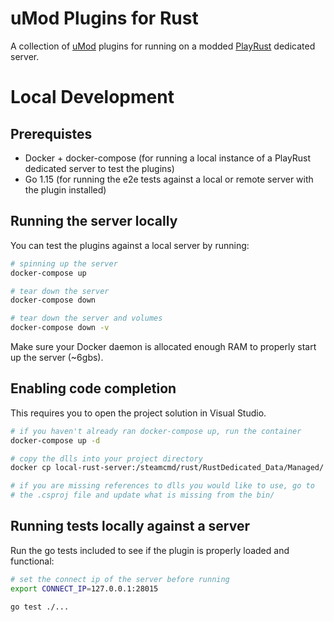 # uMod Plugins for Rust

A collection of [uMod](https://umod.org/) plugins for running on a modded [PlayRust](https://rust.facepunch.com/) dedicated server.

# Local Development

## Prerequistes

- Docker + docker-compose (for running a local instance of a PlayRust dedicated server to test the plugins)
- Go 1.15 (for running the e2e tests against a local or remote server with the plugin installed)

## Running the server locally

You can test the plugins against a local server by running:

``` bash
# spinning up the server
docker-compose up

# tear down the server
docker-compose down

# tear down the server and volumes
docker-compose down -v
```

Make sure your Docker daemon is allocated enough RAM to properly start up the server (~6gbs).

## Enabling code completion

This requires you to open the project solution in Visual Studio.

``` bash
# if you haven't already ran docker-compose up, run the container
docker-compose up -d

# copy the dlls into your project directory
docker cp local-rust-server:/steamcmd/rust/RustDedicated_Data/Managed/ ./bin/

# if you are missing references to dlls you would like to use, go to
# the .csproj file and update what is missing from the bin/
```

## Running tests locally against a server

Run the go tests included to see if the plugin is properly loaded and functional:

``` bash
# set the connect ip of the server before running
export CONNECT_IP=127.0.0.1:28015

go test ./...
```
